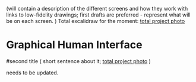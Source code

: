 (will contain a description of the different screens and how they work with links to low-fidelity drawings; first drafts are preferred - represent what will be on each screen. )
Total excalidraw for the moment:
[total project photo]('wireframes/png.png')



# Graphical Human Interface

#second title 
( short sentence about it;
[total project photo]('wireframes/png.png')
)

needs to be updated. 
